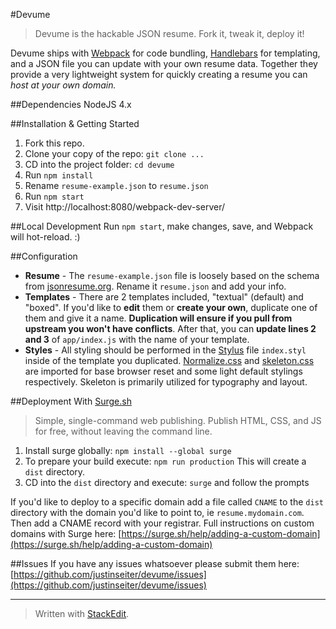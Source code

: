 #Devume

> Devume is the hackable JSON resume. Fork it, tweak it, deploy it!

Devume ships with [Webpack](https://webpack.github.io/) for code bundling, [Handlebars](http://handlebarsjs.com/) for templating, and a JSON file you can update with your own resume data. Together they provide a very lightweight system for quickly creating a resume you can *host at your own domain.*

##Dependencies
NodeJS 4.x

##Installation & Getting Started
 1. Fork this repo.
 2. Clone your copy of the repo: `git clone ...`
 3. CD into the project folder: `cd devume`
 4. Run `npm install`
 5. Rename `resume-example.json` to `resume.json`
 6. Run `npm start`
 7. Visit http://localhost:8080/webpack-dev-server/

##Local Development
Run `npm start`, make changes, save, and Webpack will hot-reload. :)

##Configuration

 - **Resume** - The `resume-example.json` file is loosely based on the schema from [jsonresume.org](http://jsonresume.org).  Rename it `resume.json` and add your info.
 - **Templates** - There are 2 templates included, "textual" (default) and "boxed". If you'd like to **edit** them or **create your own**, duplicate one of them and give it a name. **Duplication will ensure if you pull from upstream you won't have conflicts**. After that, you can **update lines 2 and 3** of `app/index.js` with the name of your template.
 - **Styles** - All styling should be performed in the [Stylus](http://stylus-lang.com/) file `index.styl` inside of the template you duplicated. [Normalize.css](https://necolas.github.io/normalize.css/) and [skeleton.css](http://getskeleton.com) are imported for base browser reset and some light default stylings respectively. Skeleton is primarily utilized for typography and layout.

##Deployment With [Surge.sh](http://surge.sh)

> Simple, single-command web publishing. Publish HTML, CSS, and JS for free, without leaving the command line.

 1. Install surge globally: `npm install --global surge`
 2. To prepare your build execute: `npm run production` This will create a `dist` directory.
 3. CD into the `dist` directory and execute: `surge` and follow the prompts

If you'd like to deploy to a specific domain add a file called `CNAME` to the `dist` directory with the domain you'd like to point to, ie `resume.mydomain.com`. Then add a CNAME record with your registrar. Full instructions on custom domains with Surge here: [https://surge.sh/help/adding-a-custom-domain](https://surge.sh/help/adding-a-custom-domain)

##Issues
If you have any issues whatsoever please submit them here: [https://github.com/justinseiter/devume/issues](https://github.com/justinseiter/devume/issues)

----------

> Written with [StackEdit](https://stackedit.io/).